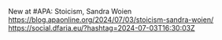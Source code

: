 New at #APA: Stoicism, Sandra Woien https://blog.apaonline.org/2024/07/03/stoicism-sandra-woien/ https://social.dfaria.eu/?hashtag=2024-07-03T16:30:03Z